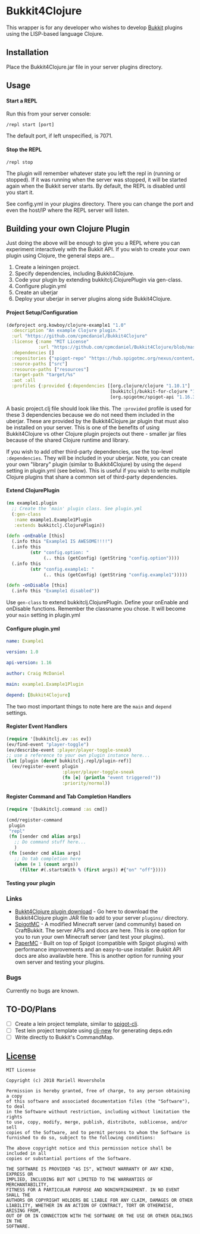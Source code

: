 # Bukkit4Clojure

This wrapper is for any developer who wishes to develop [Bukkit](https://bukkit.org/) 
plugins using the LISP-based language Clojure.

## Installation

Place the Bukkit4Clojure.jar file in your server plugins directory.

## Usage

#### Start a REPL

Run this from your server console:

`/repl start [port]`

The default port, if left unspecified, is 7071.

#### Stop the REPL

`/repl stop`

The plugin will remember whatever state you left the repl in (running or stopped). If 
it was running when the server was stopped, it will be started again when the Bukkit server
starts. By default, the REPL is disabled until you start it. 

See config.yml in your plugins directory. There you can change the port and even the host/IP
where the REPL server will listen.

## Building your own Clojure Plugin

Just doing the above will be enough to give you a REPL where you can experiment interactively
with the Bukkit API. If you wish to create your own plugin using Clojure, the general steps are...

1. Create a leiningen project.
2. Specify dependencies, including Bukkit4Clojure.
3. Code your plugin by extending bukkitclj.ClojurePlugin via gen-class.
4. Configure plugin.yml
5. Create an uberjar
6. Deploy your uberjar in server plugins along side Bukkit4Clojure.

#### Project Setup/Configuration

```clojure
(defproject org.kowboy/clojure-example1 "1.0"
  :description "An example Clojure plugin."
  :url "https://github.com/cpmcdaniel/Bukkit4Clojure"
  :license {:name "MIT License"
            :url "https://github.com/cpmcdaniel/Bukkit4Clojure/blob/master/LICENSE"}
  :dependencies []
  :repositories {"spigot-repo" "https://hub.spigotmc.org/nexus/content/repositories/snapshots/"}
  :source-paths ["src"]
  :resource-paths ["resources"]
  :target-path "target/%s"
  :aot :all
  :profiles {:provided {:dependencies [[org.clojure/clojure "1.10.1"]
                                       [bukkitclj/bukkit-for-clojure "1.0.6"]
                                       [org.spigotmc/spigot-api "1.16.3-R0.1-SNAPSHOT"]]}})

```

A basic project.clj file should look like this. The `:provided` profile is used for these 3 dependencies
because we do not need them included in the uberjar. These are provided by the Bukkit4Clojure.jar plugin
that must also be installed on your server. This is one of the benefits of using Bukkit4Clojure vs other
Clojure plugin projects out there - smaller jar files because of the shared Clojure runtime and library.

If you wish to add other third-party dependencies, use the top-level `:dependencies`. They will be included
in your uberjar. Note, you can create your own "library" plugin (similar to Bukkit4Clojure) by using the 
`depend` setting in plugin.yml (see below). This is useful if you wish to write multiple Clojure plugins that
share a common set of third-party dependencies.

#### Extend ClojurePlugin

```clojure
(ns example1.plugin
  ;; Create the 'main' plugin class. See plugin.yml
  (:gen-class
   :name example1.Example1Plugin
   :extends bukkitclj.ClojurePlugin))

(defn -onEnable [this]
  (.info this "Example1 IS AWESOME!!!!")
  (.info this
         (str "config.option: "
              (.. this (getConfig) (getString "config.option"))))
  (.info this 
         (str "config.example1: "
              (.. this (getConfig) (getString "config.example1")))))

(defn -onDisable [this]
  (.info this "Example1 disabled"))
```

Use `gen-class` to extend bukkitclj.ClojurePlugin. Define your onEnable and onDisable functions.
Remember the classname you chose. It will become your `main` setting in plugin.yml

#### Configure plugin.yml

```yaml
name: Example1

version: 1.0

api-version: 1.16

author: Craig McDaniel

main: example1.Example1Plugin

depend: [Bukkit4Clojure]
```

The two most important things to note here are the `main` and `depend` settings. 

#### Register Event Handlers

```clojure
(require '[bukkitclj.ev :as ev])
(ev/find-event "player-toggle")
(ev/describe-event :player/player-toggle-sneak)
;; use a reference to your own plugin instance here...
(let [plugin (deref bukkitclj.repl/plugin-ref)] 
  (ev/register-event plugin
                     :player/player-toggle-sneak
                     (fn [e] (println "event triggered!"))
                     :priority/normal))
```

#### Register Command and Tab Completion Handlers

```clojure
(require '[bukkitclj.command :as cmd])

(cmd/register-command 
 plugin
 "repl"
 (fn [sender cmd alias args]
   ;; Do command stuff here...
   )
 (fn [sender cmd alias args]
   ;; Do tab completion here
   (when (= 1 (count args))
     (filter #(.startsWith % (first args)) #{"on" "off"}))))
```

#### Testing your plugin

### Links

- [Bukkt4Clojure plugin download](FIXME) - Go here to download the Bukkit4Clojure plugin JAR
  file to add to your server `plugins/` directory.
- [SpigotMC](https://www.spigotmc.org/) - A modified Minecraft server (and community) based on 
  CraftBukkit. The server APIs and docs are here. This is one option for you to run your own
  Minecraft server (and test your plugins).
- [PaperMC](https://papermc.io/) - Built on top of Spigot (compatible with Spigot plugins) with
  performance improvements and an easy-to-use installer. Bukkit API docs are also availavble here.
  This is another option for running your own server and testing your plugins.

### Bugs

Currently no bugs are known.

## TO-DO/Plans

- [ ] Create a lein project template, similar to [spigot-clj](https://github.com/JohnnyJayJay/spigot-clj-template).
- [ ] Test lein project template using [clj-new](https://github.com/seancorfield/clj-new) for generating deps.edn
- [ ] Write directly to Bukkit's CommandMap.

## [License](/LICENSE)

```
MIT License

Copyright (c) 2018 Mariell Hoversholm

Permission is hereby granted, free of charge, to any person obtaining a copy
of this software and associated documentation files (the "Software"), to deal
in the Software without restriction, including without limitation the rights
to use, copy, modify, merge, publish, distribute, sublicense, and/or sell
copies of the Software, and to permit persons to whom the Software is
furnished to do so, subject to the following conditions:

The above copyright notice and this permission notice shall be included in all
copies or substantial portions of the Software.

THE SOFTWARE IS PROVIDED "AS IS", WITHOUT WARRANTY OF ANY KIND, EXPRESS OR
IMPLIED, INCLUDING BUT NOT LIMITED TO THE WARRANTIES OF MERCHANTABILITY,
FITNESS FOR A PARTICULAR PURPOSE AND NONINFRINGEMENT. IN NO EVENT SHALL THE
AUTHORS OR COPYRIGHT HOLDERS BE LIABLE FOR ANY CLAIM, DAMAGES OR OTHER
LIABILITY, WHETHER IN AN ACTION OF CONTRACT, TORT OR OTHERWISE, ARISING FROM,
OUT OF OR IN CONNECTION WITH THE SOFTWARE OR THE USE OR OTHER DEALINGS IN THE
SOFTWARE.
```
